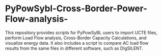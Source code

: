 # PyPowSybl-Cross-Border-Power-Flow-analysis-
This repository provides scripts for PyPowSyBL users to import UCTE files, perform Load Flow analysis, Cross-Border Capacity Calculations, and visualize energy data. It also includes a script to compare AC load flow results from the same files in different software, such as DIgSILENT.
